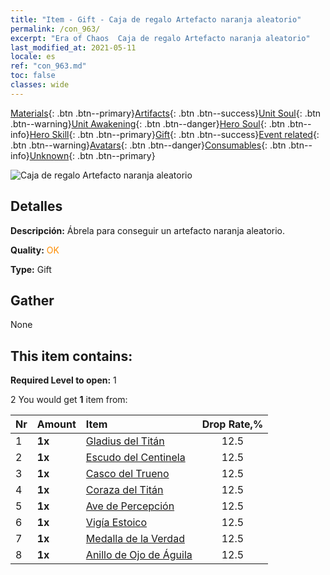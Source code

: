 ```yaml
---
title: "Item - Gift - Caja de regalo Artefacto naranja aleatorio"
permalink: /con_963/
excerpt: "Era of Chaos  Caja de regalo Artefacto naranja aleatorio"
last_modified_at: 2021-05-11
locale: es
ref: "con_963.md"
toc: false
classes: wide
---
```

 [Materials](/ItemsES/){: .btn .btn--primary}[Artifacts](/ItemsES/Artifacts/){: .btn .btn--success}[Unit Soul](/ItemsES/UnitSoul/){: .btn .btn--warning}[Unit Awakening](/ItemsES/UnitAwakening/){: .btn .btn--danger}[Hero Soul](/ItemsES/HeroSoul/){: .btn .btn--info}[Hero Skill](/ItemsES/HeroSkill/){: .btn .btn--primary}[Gift](/ItemsES/Gift/){: .btn .btn--success}[Event related](/ItemsES/Events/){: .btn .btn--warning}[Avatars](/ItemsES/Avatars/){: .btn .btn--danger}[Consumables](/ItemsES/Consumables/){: .btn .btn--info}[Unknown](/ItemsES/Unknown/){: .btn .btn--primary}

 ![Caja de regalo Artefacto naranja aleatorio](/images/t/i_907046.png)

## Detalles
 **Descripción:** Ábrela para conseguir un artefacto naranja aleatorio.

 **Quality:** <span style="color: #FF8C00">OK</span>

 **Type:** Gift

## Gather

  None

## This item contains:

 **Required Level to open:** 1

 2 You would get **1** item  from:

  | Nr | Amount |     Item    | Drop Rate,% |
  |:---|:-------|:------------|:---------:|
  | 1 |  **1x** | [Gladius del Titán](/ItemsES/art_156/) | 12.5 | 
  | 2 |  **1x** | [Escudo del Centinela](/ItemsES/art_157/) | 12.5 | 
  | 3 |  **1x** | [Casco del Trueno](/ItemsES/art_158/) | 12.5 | 
  | 4 |  **1x** | [Coraza del Titán](/ItemsES/art_159/) | 12.5 | 
  | 5 |  **1x** | [Ave de Percepción](/ItemsES/art_132/) | 12.5 | 
  | 6 |  **1x** | [Vigía Estoico](/ItemsES/art_133/) | 12.5 | 
  | 7 |  **1x** | [Medalla de la Verdad](/ItemsES/art_134/) | 12.5 | 
  | 8 |  **1x** | [Anillo de Ojo de Águila](/ItemsES/art_135/) | 12.5 | 
